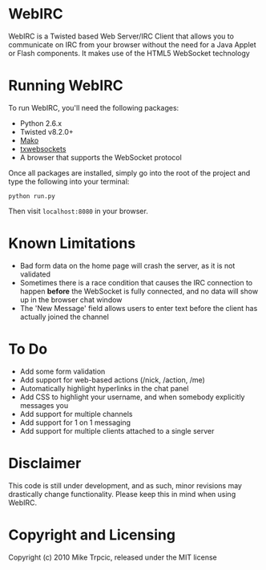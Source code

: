 # WebIRC #
WebIRC is a Twisted based Web Server/IRC Client that allows you to communicate on IRC from your browser
without the need for a Java Applet or Flash components.  It makes use of the HTML5 WebSocket technology

# Running WebIRC #
To run WebIRC, you'll need the following packages:

* Python 2.6.x
* Twisted v8.2.0+
* [Mako](http://www.makotemplates.org/)
* [txwebsockets](https://github.com/gleicon/txwebsockets)
* A browser that supports the WebSocket protocol

Once all packages are installed, simply go into the root of the project and type the following into your terminal:

    python run.py

Then visit `localhost:8080` in your browser.

# Known Limitations #
* Bad form data on the home page will crash the server, as it is not validated
* Sometimes there is a race condition that causes the IRC connection to happen **before** the WebSocket is fully connected, and no data will show up in the browser chat window
* The 'New Message' field allows users to enter text before the client has actually joined the channel

# To Do #
* Add some form validation
* Add support for web-based actions (/nick, /action, /me)
* Automatically highlight hyperlinks in the chat panel
* Add CSS to highlight your username, and when somebody explicitly messages you
* Add support for multiple channels
* Add support for 1 on 1 messaging
* Add support for multiple clients attached to a single server

# Disclaimer #
This code is still under development, and as such, minor revisions may drastically change functionality.
Please keep this in mind when using WebIRC.
# Copyright and Licensing #
Copyright (c) 2010 Mike Trpcic, released under the MIT license
